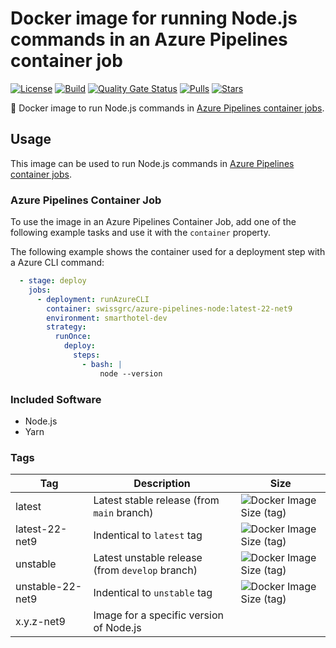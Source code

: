 # Docker image for running Node.js commands in an Azure Pipelines container job

<!-- markdownlint-disable MD013 -->
[![License](https://img.shields.io/badge/license-MIT-blue.svg?style=flat-square)](https://github.com/swissgrc/docker-azure-pipelines-node22-net9/blob/main/LICENSE) [![Build](https://img.shields.io/github/actions/workflow/status/swissgrc/docker-azure-pipelines-node22-net9/publish.yml?branch=develop&style=flat-square)](https://github.com/swissgrc/docker-azure-pipelines-node22-net9/actions/workflows/publish.yml) [![Quality Gate Status](https://sonarcloud.io/api/project_badges/measure?project=swissgrc_docker-azure-pipelines-node22-net9&metric=alert_status)](https://sonarcloud.io/summary/new_code?id=swissgrc_docker-azure-pipelines-node22-net9) [![Pulls](https://img.shields.io/docker/pulls/swissgrc/azure-pipelines-node.svg?style=flat-square)](https://hub.docker.com/r/swissgrc/azure-pipelines-node) [![Stars](https://img.shields.io/docker/stars/swissgrc/azure-pipelines-node.svg?style=flat-square)](https://hub.docker.com/r/swissgrc/azure-pipelines-node)
<!-- markdownlint-restore -->

🐳 Docker image to run Node.js commands in [Azure Pipelines container jobs].

## Usage

This image can be used to run Node.js commands in [Azure Pipelines container jobs].

### Azure Pipelines Container Job

To use the image in an Azure Pipelines Container Job, add one of the following example tasks and use it with the `container` property.

The following example shows the container used for a deployment step with a Azure CLI command:

```yaml
  - stage: deploy
    jobs:
      - deployment: runAzureCLI
        container: swissgrc/azure-pipelines-node:latest-22-net9
        environment: smarthotel-dev
        strategy:
          runOnce:
            deploy:
              steps:
                - bash: |
                    node --version
```

### Included Software
- Node.js
- Yarn

### Tags

| Tag              | Description                                          | Size                                                                                                                                  |
|------------------|------------------------------------------------------|---------------------------------------------------------------------------------------------------------------------------------------|
| latest           | Latest stable release (from `main` branch)           | ![Docker Image Size (tag)](https://img.shields.io/docker/image-size/swissgrc/azure-pipelines-node/latest?style=flat-square)           |
| latest-22-net9   | Indentical to `latest` tag                           | ![Docker Image Size (tag)](https://img.shields.io/docker/image-size/swissgrc/azure-pipelines-node/latest-22-net9?style=flat-square)   |
| unstable         | Latest unstable release (from `develop` branch)      | ![Docker Image Size (tag)](https://img.shields.io/docker/image-size/swissgrc/azure-pipelines-node/unstable?style=flat-square)         |
| unstable-22-net9 | Indentical to `unstable` tag                         | ![Docker Image Size (tag)](https://img.shields.io/docker/image-size/swissgrc/azure-pipelines-node/unstable-22-net9?style=flat-square) |
| x.y.z-net9       | Image for a specific version of Node.js              |                                                                                                                                       |

[Azure Pipelines container jobs]: https://docs.microsoft.com/en-us/azure/devops/pipelines/process/container-phases
